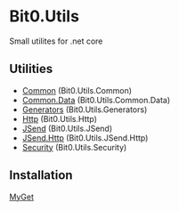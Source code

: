 # Bit0.Utils
Small utilites for .net core

## Utilities

- [Common](/src/Common) (Bit0.Utils.Common)
- [Common.Data](/src/Common.Data) (Bit0.Utils.Common.Data)
- [Generators](/src/Generators) (Bit0.Utils.Generators)
- [Http](/src/Http) (Bit0.Utils.Http)
- [JSend](/src/JSend) (Bit0.Utils.JSend)
- [JSend.Http](/src/JSend.Http) (Bit0.Utils.JSend.Http)
- [Security](/src/Security) (Bit0.Utils.Security)
	
## Installation
[MyGet](https://www.myget.org/gallery/bit0)